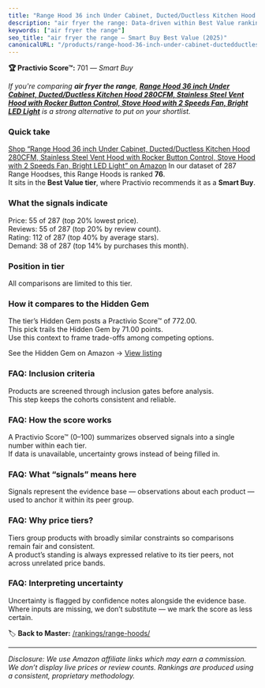 ```yaml
---
title: "Range Hood 36 inch Under Cabinet, Ducted/Ductless Kitchen Hood 280CFM, Stainless Steel Vent Hood with Rocker Button Control, Stove Hood with 2 Speeds Fan, Bright LED Light"
description: "air fryer the range: Data-driven within Best Value ranking using the Practivio Score™. Positioned by quality, value, demand, findability, momentum."
keywords: ["air fryer the range"]
seo_title: "air fryer the range — Smart Buy Best Value (2025)"
canonicalURL: "/products/range-hood-36-inch-under-cabinet-ductedductless-kitchen-hood-280cfm-stainless-steel-vent-hood-with-rocker-button-control-stove-hood-with-2-speeds-fan-bright-led-light-B0DMSFT5CH/"
---
```


**🏆 Practivio Score™:** 701 — _Smart Buy_


*If you're comparing **air fryer the range**, **[Range Hood 36 inch Under Cabinet, Ducted/Ductless Kitchen Hood 280CFM, Stainless Steel Vent Hood with Rocker Button Control, Stove Hood with 2 Speeds Fan, Bright LED Light](https://www.amazon.com/dp/B0DMSFT5CH?tag=practivio-20)** is a strong alternative to put on your shortlist.*
### Quick take
[Shop “Range Hood 36 inch Under Cabinet, Ducted/Ductless Kitchen Hood 280CFM, Stainless Steel Vent Hood with Rocker Button Control, Stove Hood with 2 Speeds Fan, Bright LED Light” on Amazon](https://www.amazon.com/dp/B0DMSFT5CH?tag=practivio-20)
In our dataset of 287 Range Hoodses, this Range Hoods is ranked **76**.  
It sits in the **Best Value tier**, where Practivio recommends it as a **Smart Buy**.

### What the signals indicate
Price: 55 of 287 (top 20% lowest price).  
Reviews: 55 of 287 (top 20% by review count).  
Rating: 112 of 287 (top 40% by average stars).  
Demand: 38 of 287 (top 14% by purchases this month).

### Position in tier
All comparisons are limited to this tier.

### How it compares to the Hidden Gem
The tier’s Hidden Gem posts a Practivio Score™ of 772.00.  
This pick trails the Hidden Gem by 71.00 points.  
Use this context to frame trade-offs among competing options.  

See the Hidden Gem on Amazon → [View listing](https://www.amazon.com/dp/B077BPDF8S?tag=practivio-20)

### FAQ: Inclusion criteria
Products are screened through inclusion gates before analysis.  
This step keeps the cohorts consistent and reliable.

### FAQ: How the score works
A Practivio Score™ (0–100) summarizes observed signals into a single number within each tier.  
If data is unavailable, uncertainty grows instead of being filled in.

### FAQ: What “signals” means here
Signals represent the evidence base — observations about each product — used to anchor it within its peer group.

### FAQ: Why price tiers?
Tiers group products with broadly similar constraints so comparisons remain fair and consistent.  
A product’s standing is always expressed relative to its tier peers, not across unrelated price bands.

### FAQ: Interpreting uncertainty
Uncertainty is flagged by confidence notes alongside the evidence base.  
Where inputs are missing, we don’t substitute — we mark the score as less certain.


🏷️ **Back to Master:** [/rankings/range-hoods/](/rankings/range-hoods/)

---
_Disclosure: We use Amazon affiliate links which may earn a commission. We don’t display live prices or review counts. Rankings are produced using a consistent, proprietary methodology._
